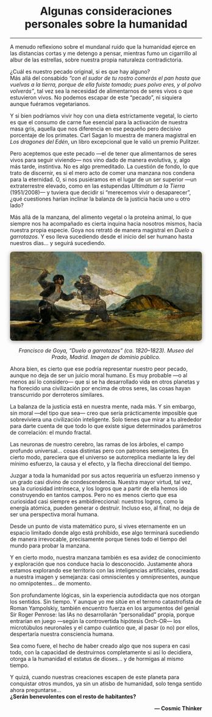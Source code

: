 <h1 align="center">Algunas consideraciones personales sobre la humanidad</h1>

---

A menudo reflexiono sobre el mundanal ruido que la humanidad ejerce en las distancias cortas y me detengo a pensar, mientras fumo un cigarrillo al albur de las estrellas, sobre nuestra propia naturaleza contradictoria.

¿Cuál es nuestro pecado original, si es que hay alguno?  
Más allá del consabido *“con el sudor de tu rostro comerás el pan hasta que vuelvas a la tierra, porque de ella fuiste tomado; pues polvo eres, y al polvo volverás”*, tal vez sea la necesidad de alimentarnos de seres vivos o que estuvieron vivos. No podemos escapar de este “pecado”, ni siquiera aunque fuéramos vegetarianos.  

Y si bien podríamos vivir hoy con una dieta estrictamente vegetal, lo cierto es que el consumo de carne fue esencial para la activación de nuestra masa gris, aquella que nos diferencia en ese pequeño pero decisivo porcentaje de los primates. Carl Sagan lo muestra de manera magistral en *Los dragones del Edén*, un libro excepcional que le valió un premio Pulitzer.  

Pero aceptemos que este pecado —el de tener que alimentarnos de seres vivos para seguir viviendo— nos vino dado de manera evolutiva, y, algo más tarde, instintiva. No es algo premeditado. La cuestión de fondo, lo que trato de discernir, es si el mero acto de comer una manzana nos condena para la eternidad. O, si nos pusiéramos en el lugar de un ser superior —un extraterrestre elevado, como en las estupendas *Ultimátum a la Tierra* (1951/2008)— y tuviera que decidir si “merecemos vivir o desaparecer”, ¿qué cuestiones harían inclinar la balanza de la justicia hacia uno u otro lado?  

Más allá de la manzana, del alimento vegetal o la proteína animal, lo que siempre nos ha acompañado es cierta inquina hacia nosotros mismos, hacia nuestra propia especie. Goya nos retrató de manera magistral en *Duelo a garrotazos*. Y eso lleva sucediendo desde el inicio del ser humano hasta nuestros días… y seguirá sucediendo.  

<p align="center">
  <img src="duelo.png" alt="Duelo a garrotazos - Francisco de Goya" style="max-width:100%; height:auto; border-radius:8px; box-shadow:0 2px 12px rgba(0,0,0,0.4);" />
</p>
<p align="center"><em>Francisco de Goya, “Duelo a garrotazos” (ca. 1820–1823). Museo del Prado, Madrid. Imagen de dominio público.</em></p>

Ahora bien, es cierto que ese podría representar nuestro peor pecado, aunque no deja de ser un juicio moral humano. Es muy probable —o al menos así lo considero— que si se ha desarrollado vida en otros planetas y ha florecido una civilización por encima de otros seres, las cosas hayan transcurrido por derroteros similares.  

La balanza de la justicia está en nuestra mente, nada más. Y sin embargo, sin moral —del tipo que sea— creo que sería prácticamente imposible que sobreviviera una civilización inteligente. Solo tienes que mirar a tu alrededor para darte cuenta de que todo lo que existe sigue determinados parámetros de correlación: el mundo fractal.  

Las neuronas de nuestro cerebro, las ramas de los árboles, el campo profundo universal… cosas distintas pero con patrones semejantes. En cierto modo, pareciera que el universo se autorreplica mediante la ley del mínimo esfuerzo, la causa y el efecto, y la flecha direccional del tiempo.  

Juzgar a toda la humanidad por sus actos requeriría un esfuerzo inmenso y un grado casi divino de condescendencia. Nuestra mayor virtud, tal vez, sea la curiosidad intrínseca, y los logros que a partir de ella hemos ido construyendo en tantos campos. Pero no es menos cierto que esa curiosidad casi siempre es ambidireccional: nuestros logros, como la energía atómica, pueden generar o destruir. Incluso eso, al final, no deja de ser una perspectiva moral humana.  

Desde un punto de vista matemático puro, si vives eternamente en un espacio limitado donde algo está prohibido, ese algo terminará sucediendo de manera irrevocable, precisamente porque tienes todo el tiempo del mundo para probar la manzana.  

Y en cierto modo, nuestra manzana también es esa avidez de conocimiento y exploración que nos conduce hacia lo desconocido. Justamente ahora estamos explorando ese territorio con las inteligencias artificiales, creadas a nuestra imagen y semejanza: casi omniscientes y omnipresentes, aunque no omnipotentes… de momento.  

Son profundamente lógicas, sin la experiencia autodidacta que nos otorgan los sentidos. Sin tiempo. Y aunque yo me sitúe en el terreno catastrofista de Roman Yampolskiy, también encuentro fuerza en los argumentos del genial Sir Roger Penrose: las IAs no desarrollarán “personalidad” propia, porque entrarían en juego —según la controvertida hipótesis Orch-OR— los microtúbulos neuronales y el campo cuántico que, al pasar (o no) por ellos, despertaría nuestra consciencia humana.  

Sea como fuere, el hecho de haber creado algo que nos supera en casi todo, con la capacidad de destruirnos completamente si así lo decidiera, otorga a la humanidad el estatus de dioses… y de hormigas al mismo tiempo.  

Y quizá, cuando nuestras creaciones escapen de este planeta para conquistar otros mundos, ya sin un atisbo de humanidad, solo tenga sentido ahora preguntarse…  
**¿Serán benevolentes con el resto de habitantes?**  

<p align="right"><strong>— Cosmic Thinker</strong></p>
